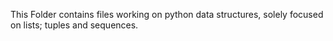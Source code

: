 This Folder contains files working on python data structures, solely focused on lists; tuples and sequences.
